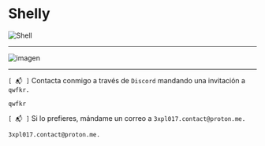# Shelly

![Shell](https://github.com/ZombieGeeK0/Shelly/assets/158185295/ba0673ee-f485-4443-a459-c65082f36f91)

<hr>

![imagen](https://github.com/ZombieGeeK0/Shelly/assets/158185295/bd7c1cdc-827b-40f5-93c6-09b0d768b16d)

<hr>

`[ 📬 ]` Contacta conmigo a través de `Discord` mandando una invitación a `qwfkr.`

    qwfkr
`[ 📬 ]` Si lo prefieres, mándame un correo a `3xpl017.contact@proton.me.`

    3xpl017.contact@proton.me.

